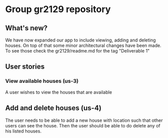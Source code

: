 # Group gr2129 repository

## What's new?

We have now expanded our app to include viewing, adding and deleting houses. On top of that some minor architectural changes have been made. To see those check the gr2129/readme.md for the tag "Deliverable 1"

## User stories

### View available houses (us-3)

A user wishes to view the houses that are available

## Add and delete houses (us-4)

The user needs to be able to add a new house with location such that other users can see the house.
Then the user should be able to do delete any of his listed houses.
